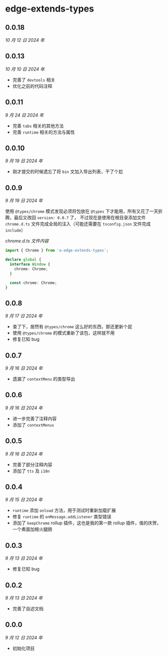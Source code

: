 # edge-extends-types

## 0.0.18

_10 月 12 日 2024 年_

## 0.0.13

_10 月 10 日 2024 年_

- 完善了 `devtools` 相关
- 优化之前的代码注释

## 0.0.11

_9 月 24 日 2024 年_

- 完善 `tabs` 相关的其他方法
- 完善 `runtime` 相关的方法与属性

## 0.0.10

_9 月 19 日 2024 年_

- 刚才提交的时候遗忘了将 `bin` 文加入导出列表，干了个尬

## 0.0.9

_9 月 19 日 2024 年_

使用 `@types/chrome` 模式发现必须将包放在 `@types` 下才能用，所有又花了一天折腾，最后又改回 `version: 0.0.7` 了，
不过现在是使用在根目录添加文件 `chrome.d.ts` 文件完成全局的注入（可能还需要在 `tsconfig.json` 文件完成 `include`）

_chrome.d.ts 文件内容_

```ts
import { Chrome } from 'a-edge-extends-types';

declare global {
  interface Window {
    chrome: Chrome;
  }

  const chrome: Chrome;
}
```

## 0.0.8

_9 月 17 日 2024 年_

- 查了下，居然有 `@types/chrome` 这么好的东西，那还更新个屁
- 使用 `@types/chrome` 的模式重新了该包，这样就不用
- 修复已知 bug

## 0.0.7

_9 月 16 日 2024 年_

- 遗漏了 `contextMenu` 的类型导出

## 0.0.6

_9 月 16 日 2024 年_

- 进一步完善了注释内容
- 添加了 `contextMenus`

## 0.0.5

_9 月 16 日 2024 年_

- 完善了部分注释内容
- 添加了 `tts` 及 `i18n`

## 0.0.4

_9 月 15 日 2024 年_

- `runtime` 添加 `onload` 方法，用于测试时重新加载扩展
- 修复 `runtime` 的 `onMessage.addListener` 类型错误
- 添加了 `keepChrome` rollup 插件，这也是我的第一款 rollup 插件，值的庆贺，一个煮面加根火腿肠

## 0.0.3

_9 月 13 日 2024 年_

- 修复已知 bug

## 0.0.2

_9 月 13 日 2024 年_

- 完善了自述文档

## 0.0.0

_9 月 12 日 2024 年_

- 初始化项目
